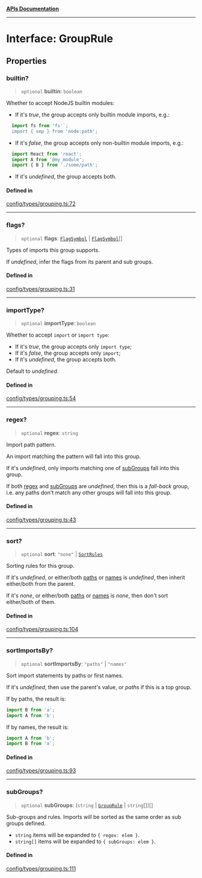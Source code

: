 [**APIs Documentation**](../README.md)

***

# Interface: GroupRule

## Properties

### builtin?

> `optional` **builtin**: `boolean`

Whether to accept NodeJS builtin modules:

- If it's _true_, the group accepts only builtin module imports, e.g.:
```ts
  import fs from 'fs'`;
  import { sep } from 'node:path';
```
- If it's _false_, the group accepts only non-builtin module imports, e.g.:
```ts
  import React from 'react';
  import A from '@my_module';
  import { B } from './some/path';
```
- If it's _undefined_, the group accepts both.

#### Defined in

[config/types/grouping.ts:72](https://github.com/daidodo/format-imports/blob/e188bc4272dba9eddc624b65cf812895c79fd423/src/lib/config/types/grouping.ts#L72)

***

### flags?

> `optional` **flags**: [`FlagSymbol`](../type-aliases/FlagSymbol.md) \| [`FlagSymbol`](../type-aliases/FlagSymbol.md)[]

Types of imports this group supports.

If _undefined_, infer the flags from its parent and sub groups.

#### Defined in

[config/types/grouping.ts:31](https://github.com/daidodo/format-imports/blob/e188bc4272dba9eddc624b65cf812895c79fd423/src/lib/config/types/grouping.ts#L31)

***

### importType?

> `optional` **importType**: `boolean`

Whether to accept `import` or `import type`:

- If it's _true_, the group accepts only `import type`;
- If it's _false_, the group accepts only `import`;
- If it's _undefined_, the group accepts both.

Default to _undefined_.

#### Defined in

[config/types/grouping.ts:54](https://github.com/daidodo/format-imports/blob/e188bc4272dba9eddc624b65cf812895c79fd423/src/lib/config/types/grouping.ts#L54)

***

### regex?

> `optional` **regex**: `string`

Import path pattern.

An import matching the pattern will fall into this group.

If it's _undefined_, only imports matching one of [subGroups](#subGroups) fall into this group.

If both [regex](#regex) and [subGroups](#subGroups) are _undefined_, then this is a _fall-back_ group,
i.e. any paths don't match any other groups will fall into this group.

#### Defined in

[config/types/grouping.ts:43](https://github.com/daidodo/format-imports/blob/e188bc4272dba9eddc624b65cf812895c79fd423/src/lib/config/types/grouping.ts#L43)

***

### sort?

> `optional` **sort**: `"none"` \| [`SortRules`](SortRules.md)

Sorting rules for this group.

If it's _undefined_, or either/both [paths](sortrules.md#paths) or [names](sortrules.md#names) is
_undefined_, then inherit either/both from the parent.

If it's _none_, or either/both [paths](sortrules.md#paths) or [names](sortrules.md#names) is
_none_, then don't sort either/both of them.

#### Defined in

[config/types/grouping.ts:104](https://github.com/daidodo/format-imports/blob/e188bc4272dba9eddc624b65cf812895c79fd423/src/lib/config/types/grouping.ts#L104)

***

### sortImportsBy?

> `optional` **sortImportsBy**: `"paths"` \| `"names"`

Sort import statements by paths or first names.

If it's _undefined_, then use the parent's value, or _paths_ if this is a top group.

If by paths, the result is:

```ts
import B from 'a';
import A from 'b';
```

If by names, the result is:

```ts
import A from 'b';
import B from 'a';
```

#### Defined in

[config/types/grouping.ts:93](https://github.com/daidodo/format-imports/blob/e188bc4272dba9eddc624b65cf812895c79fd423/src/lib/config/types/grouping.ts#L93)

***

### subGroups?

> `optional` **subGroups**: (`string` \| [`GroupRule`](GroupRule.md) \| `string`[])[]

Sub-groups and rules. Imports will be sorted as the same order as sub groups defined.
- `string` items will be expanded to `{ regex: elem }`.
- `string[]` items will be expanded to `{ subGroups: elem }`.

#### Defined in

[config/types/grouping.ts:111](https://github.com/daidodo/format-imports/blob/e188bc4272dba9eddc624b65cf812895c79fd423/src/lib/config/types/grouping.ts#L111)
